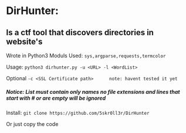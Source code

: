# DirHunter:
## Is a ctf tool that discovers directories in website's

Wrote in Python3
Moduls Used: `sys,argparse,requests,termcolor`
        
Usage: `python3 dirhunter.py -u <URL> -l <WordList>`

Optional `-c <SSL Certificate path>      note: havent tested it yet`
##### Notice: List must contain only names no file extensions and lines that start with # or are empty will be ignored

Install: `git clone https://github.com/5skr0ll3r/DirHunter`

Or just copy the code

